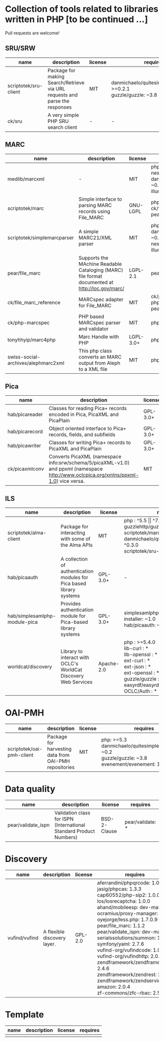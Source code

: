 # Collection of tools related to libraries written in PHP [to be continued ...]

Pull requests are welcome!

## SRU/SRW

|name|description|license|requires|
|---|---|---|---|
|scriptotek/sru-client|Package for making Search/Retrieve via URL requests and parse the responses|MIT|danmichaelo/quitesimplexmlelement: >=0.2.1<br>guzzle/guzzle: ~3.8|
|ck/sru|A very simple PHP SRU search client|-|-|

## MARC

|name|description|license|requires|
|---|---|---|---|
|medlib/marcxml|-|MIT|php: >=5.5.9<br>nesbot/Carbon: 1.*<br>danmichaelo/quitesimplexmlelement: ~0.2.4<br>illuminate/support: ~4.1\|~5.0|
|scriptotek/marc|Simple interface to parsing MARC records using File_MARC|GNU-LGPL|php: >=5.3<br>ck/file_marc_reference: dev-master<br>pear/file_marc: *|
|scriptotek/simplemarcparser|A simple MARC21/XML parser|MIT|php: >=5.3<br>danmichaelo/quitesimplexmlelement: ~0.2.4<br>nesbot/carbon: 1.*<br>illuminate/support: ~4.1\|~5.0|
|pear/file_marc|Supports the MAchine Readable Cataloging (MARC) file format documented at http://loc.gov/marc/|LGPL-2.1|pear/pear_exception: 1.*|
|ck/file_marc_reference|MARCspec adapter for File_MARC|MIT|ck/php-marcspec: ^1.0<br>php: >=5.4.0<br>pear/file_marc: ^1.1|
|ck/php-marcspec|PHP based MARCspec parser and validator|MIT|php: >=5.4.0|
|tonyhhyip/marc4php|Marc Handle with PHP|LGPL-3.0+|php: >=5.3.1|
|swiss-social-archives/alephmarc2xml|This php class converts an MARC output from Aleph to a XML file|MIT|php: >=5.2|

## Pica

|name|description|license|requires|
|---|---|---|---|
|hab/picareader|Classes for reading Pica+ records encoded in Pica, PicaXML and PicaPlain|GPL-3.0+|hab/picarecord: ~1.0|
|hab/picarecord |Object oriented interface to Pica+ records, fields, and subfields|GPL-3.0+|-|
|hab/picawriter |Classes for writing Pica+ records to PicaXML and PicaPlain|GPL-3.0+|hab/picarecord: ~1.0|
|ck/picaxmlconv|Converts PicaXML (namespace info:srw/schema/5/picaXML-v1.0) and ppxml (namespace http://www.oclcpica.org/xmlns/ppxml-1.0) vice versa.|MIT|lib-libxml|

## ILS

|name|description|license|requires|
|---|---|---|---|
|scriptotek/alma-client|Package for interacting with some of the Alma APIs|MIT|php : ^5.5 \|\| ^7.0<br>guzzlehttp/guzzle: ~6.0<br>scriptotek/marc: dev-master<br>danmichaelo/quitesimplexmlelement: ^0.3.0<br>scriptotek/sru-client: ~0.3.0|
|hab/picaauth|A collection of authentication modules for Pica based library systems|GPL-3.0+|-|
|hab/simplesamlphp-module-pica |Provides authentication module for Pica-based library systems|GPL-3.0+|simplesamlphp/composer-module-installer: ~1.0<br>hab/picaauth: ~0.1|
|worldcat/discovery|Library to interact with OCLC's WorldCat Discovery Web Services|Apache-2.0|php : >=5.4.0<br>lib-curl : *<br>lib-openssl : *<br>ext-curl : *<br>ext-json : *<br>ext-openssl : *<br>guzzle/guzzle : >=3.7.0,<3.9.0<br>easyrdf/easyrdf : *<br>OCLC/Auth : *|

# OAI-PMH

|name|description|license|requires|
|---|---|---|---|
|scriptotek/oai-pmh-client|Package for harvesting data from OAI-PMH repositories|MIT|php: >=5.3<br>danmichaelo/quitesimplexmlelement: ~0.2<br>guzzle/guzzle: ~3.8<br>evenement/evenement: 1.0.*|

# Data quality

|name|description|license|requires|
|---|---|---|---|
|pear/validate_ispn|Validation class for ISPN (International Standard Product Numbers)|BSD-2-Clause|pear/validate: *|

# Discovery

|name|description|license|requires|
|---|---|---|---|
|vufind/vufind|A flexible discovery layer.|GPL-2.0|aferrandini/phpqrcode: 1.0.1<br>jasig/phpcas: 1.3.3<br>cap60552/php-sip2: 1.0.0<br>los/losrecaptcha: 1.0.0<br>ahand/mobileesp: dev-master<br>ocramius/proxy-manager: 1.0.2<br>oyejorge/less.php: 1.7.0.9<br>pear/file_marc: 1.1.2<br>pear/validate_ispn: dev-master<br>serialssolutions/summon: 1.0.0<br>symfony/yaml: 2.7.6<br>vufind-org/vufindcode: 1.0.2<br>vufind-org/vufindhttp: 2.0.0<br>zendframework/zendframework: 2.4.6<br>zendframework/zendrest: 2.0.2<br>zendframework/zendservice-amazon: 2.0.4<br>zf-commons/zfc-rbac: 2.5.2|

# Template

|name|description|license|requires|
|---|---|---|---|
|||||

